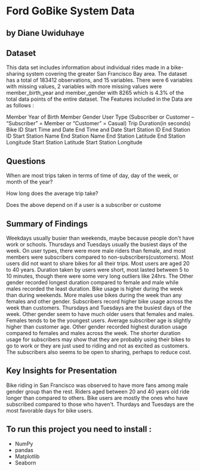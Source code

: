 # Ford GoBike System Data
## by Diane Uwiduhaye


## Dataset

This data set includes information about individual rides made in a bike-sharing system covering the greater San Francisco Bay area.
The dataset has a total of 183412 observations, and 15 variables.
There were 6 variables with missing values, 2 variables with more missing values were member_birth_year and member_gender with 8265 which is 4.3% of the total data points of the entire dataset.
The Features included in the Data are as follows :

Member Year of Birth Member Gender User Type (Subscriber or Customer – “Subscriber” = Member or “Customer” = Casual) Trip Duration(in seconds) Bike ID Start Time and Date End Time and Date Start Station ID End Station ID Start Station Name End Station Name End Station Latitude End Station Longitude Start Station Latitude Start Station Longitude

## Questions
When are most trips taken in terms of time of day, day of the week, or month of the year?


How long does the average trip take?


Does the above depend on if a user is a subscriber or custome


## Summary of Findings

Weekdays usually busier than weekends, maybe because people don't have work or schools. Thursdays and Tuesdays usually the busiest days of the week. On user types, there were more male riders than female, and most members were subscribers compared to non-subscribers(customers). Most users did not want to share bikes for all their trips. Most users are aged 20 to 40 years. Duration taken by users were short, most lasted between 5 to 10 minutes, though there were some very long outliers like 24hrs. The Other gender recorded longest duration compared to female and male while males recorded the least duration. Bike usage is higher during the week than during weekends. More males use bikes during the week than any females and other gender. Subscribers record higher bike usage across the week than customers. Thursdays and Tuesdays are the busiest days of the week. Other gender seem to have much older users that females and males. Females tends to be the youngest users. Average subscriber age is slightly higher than customer age. Other gender recorded highest duration usage compared to females and males across the week. The shorter duration usage for subscribers may show that they are probably using their bikes to go to work or they are just used to riding and not as excited as customers. The subscribers also seems to be open to sharing, perhaps to reduce cost.

## Key Insights for Presentation
Bike riding in San Francisco was observed to have more fans among male gender group than the rest.
Riders aged between 20 and 40 years old ride longer than compared to others.
Bike users are mostly the ones who have subscribed compared to those who haven't.
Thurdays and Tuesdays are the most favorable days for bike users.

## To run this project you need to install :
* NumPy
* pandas
* Matplotlib
* Seaborn
